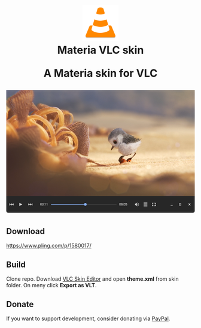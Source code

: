 <h1 align="center">
	<img src="logo.png" alt="Materia VLC skin" width="96" height="96"/><br>
 Materia VLC skin
<p align="center"><strong>A Materia skin for VLC</strong></p>

![Preview of the theme](preview.png)

## Download

https://www.pling.com/p/1580017/

## Build

Clone repo. Download [VLC Skin Editor](https://www.videolan.org/vlc/skineditor.html) and open **theme.xml** from skin folder. On meny click **Export as VLT**.

## Donate
If you want to support development, consider donating via [PayPal](https://paypal.me/varlesh).
